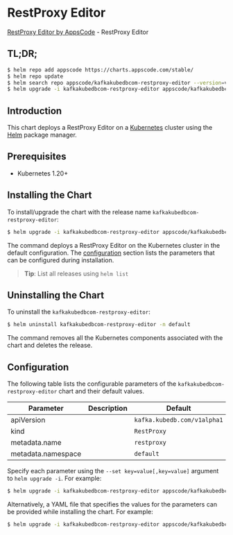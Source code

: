 # RestProxy Editor

[RestProxy Editor by AppsCode](https://appscode.com) - RestProxy Editor

## TL;DR;

```bash
$ helm repo add appscode https://charts.appscode.com/stable/
$ helm repo update
$ helm search repo appscode/kafkakubedbcom-restproxy-editor --version=v0.25.0
$ helm upgrade -i kafkakubedbcom-restproxy-editor appscode/kafkakubedbcom-restproxy-editor -n default --create-namespace --version=v0.25.0
```

## Introduction

This chart deploys a RestProxy Editor on a [Kubernetes](http://kubernetes.io) cluster using the [Helm](https://helm.sh) package manager.

## Prerequisites

- Kubernetes 1.20+

## Installing the Chart

To install/upgrade the chart with the release name `kafkakubedbcom-restproxy-editor`:

```bash
$ helm upgrade -i kafkakubedbcom-restproxy-editor appscode/kafkakubedbcom-restproxy-editor -n default --create-namespace --version=v0.25.0
```

The command deploys a RestProxy Editor on the Kubernetes cluster in the default configuration. The [configuration](#configuration) section lists the parameters that can be configured during installation.

> **Tip**: List all releases using `helm list`

## Uninstalling the Chart

To uninstall the `kafkakubedbcom-restproxy-editor`:

```bash
$ helm uninstall kafkakubedbcom-restproxy-editor -n default
```

The command removes all the Kubernetes components associated with the chart and deletes the release.

## Configuration

The following table lists the configurable parameters of the `kafkakubedbcom-restproxy-editor` chart and their default values.

|     Parameter      | Description |                Default                 |
|--------------------|-------------|----------------------------------------|
| apiVersion         |             | <code>kafka.kubedb.com/v1alpha1</code> |
| kind               |             | <code>RestProxy</code>                 |
| metadata.name      |             | <code>restproxy</code>                 |
| metadata.namespace |             | <code>default</code>                   |


Specify each parameter using the `--set key=value[,key=value]` argument to `helm upgrade -i`. For example:

```bash
$ helm upgrade -i kafkakubedbcom-restproxy-editor appscode/kafkakubedbcom-restproxy-editor -n default --create-namespace --version=v0.25.0 --set apiVersion=kafka.kubedb.com/v1alpha1
```

Alternatively, a YAML file that specifies the values for the parameters can be provided while
installing the chart. For example:

```bash
$ helm upgrade -i kafkakubedbcom-restproxy-editor appscode/kafkakubedbcom-restproxy-editor -n default --create-namespace --version=v0.25.0 --values values.yaml
```
